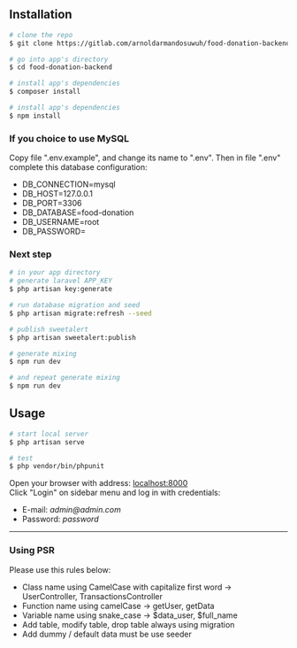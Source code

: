 ## Installation

``` bash
# clone the repo
$ git clone https://gitlab.com/arnoldarmandosuwuh/food-donation-backend

# go into app's directory
$ cd food-donation-backend

# install app's dependencies
$ composer install

# install app's dependencies
$ npm install

```

### If you choice to use MySQL

Copy file ".env.example", and change its name to ".env".
Then in file ".env" complete this database configuration:
* DB_CONNECTION=mysql
* DB_HOST=127.0.0.1
* DB_PORT=3306
* DB_DATABASE=food-donation
* DB_USERNAME=root
* DB_PASSWORD=

### Next step

``` bash
# in your app directory
# generate laravel APP_KEY
$ php artisan key:generate

# run database migration and seed
$ php artisan migrate:refresh --seed

# publish sweetalert
$ php artisan sweetalert:publish

# generate mixing
$ npm run dev

# and repeat generate mixing
$ npm run dev
```

## Usage

``` bash
# start local server
$ php artisan serve

# test
$ php vendor/bin/phpunit
```

Open your browser with address: [localhost:8000](localhost:8000)  
Click "Login" on sidebar menu and log in with credentials:

* E-mail: _admin@admin.com_
* Password: _password_

--- 

### Using PSR

Please use this rules below:
* Class name using CamelCase with capitalize first word -> UserController, TransactionsController
* Function name using camelCase -> getUser, getData
* Variable name using snake_case -> $data_user, $full_name
* Add table, modify table, drop table always using migration
* Add dummy / default data must be use seeder 